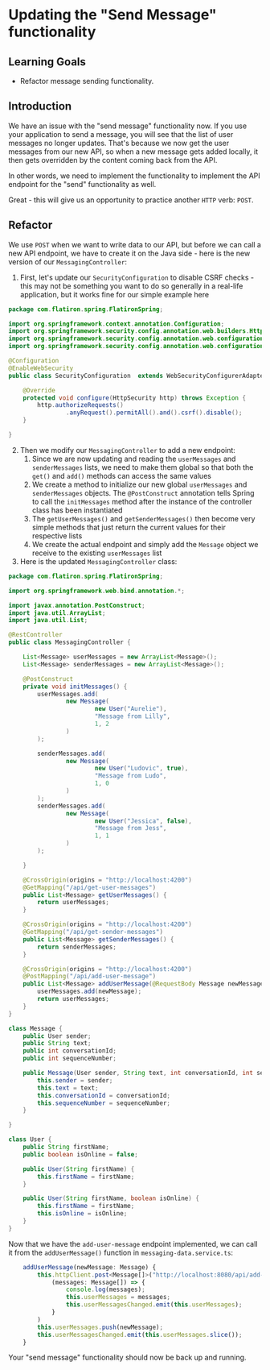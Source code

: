 # Updating the "Send Message" functionality

## Learning Goals

- Refactor message sending functionality.

## Introduction

We have an issue with the "send message" functionality now. If you use your
application to send a message, you will see that the list of user messages no
longer updates. That's because we now get the user messages from our new API, so
when a new message gets added locally, it then gets overridden by the content
coming back from the API.

In other words, we need to implement the functionality to implement the API
endpoint for the "send" functionality as well.

Great - this will give us an opportunity to practice another `HTTP` verb:
`POST`.

## Refactor

We use `POST` when we want to write data to our API, but before we can call a
new API endpoint, we have to create it on the Java side - here is the new
version of our `MessagingController`:

1. First, let's update our `SecurityConfiguration` to disable CSRF checks - this
   may not be something you want to do so generally in a real-life application,
   but it works fine for our simple example here

```java
package com.flatiron.spring.FlatironSpring;

import org.springframework.context.annotation.Configuration;
import org.springframework.security.config.annotation.web.builders.HttpSecurity;
import org.springframework.security.config.annotation.web.configuration.EnableWebSecurity;
import org.springframework.security.config.annotation.web.configuration.WebSecurityConfigurerAdapter;

@Configuration
@EnableWebSecurity
public class SecurityConfiguration  extends WebSecurityConfigurerAdapter {

    @Override
    protected void configure(HttpSecurity http) throws Exception {
        http.authorizeRequests()
                .anyRequest().permitAll().and().csrf().disable();
    }

}
```

2. Then we modify our `MessagingController` to add a new endpoint:
   1. Since we are now updating and reading the `userMessages` and
      `senderMessages` lists, we need to make them global so that both the
      `get()` and `add()` methods can access the same values
   2. We create a method to initialize our new global `userMessages` and
      `senderMessages` objects. The `@PostConstruct` annotation tells Spring to
      call the `initMessages` method after the instance of the controller class
      has been instantiated
   3. The `getUserMessages()` and `getSenderMessages()` then become very simple
      methods that just return the current values for their respective lists
   4. We create the actual endpoint and simply add the `Message` object we
      receive to the existing `userMessages` list
3. Here is the updated `MessagingController` class:

```java
package com.flatiron.spring.FlatironSpring;

import org.springframework.web.bind.annotation.*;

import javax.annotation.PostConstruct;
import java.util.ArrayList;
import java.util.List;

@RestController
public class MessagingController {

    List<Message> userMessages = new ArrayList<Message>();
    List<Message> senderMessages = new ArrayList<Message>();

    @PostConstruct
    private void initMessages() {
        userMessages.add(
                new Message(
                        new User("Aurelie"),
                        "Message from Lilly",
                        1, 2
                )
        );

        senderMessages.add(
                new Message(
                        new User("Ludovic", true),
                        "Message from Ludo",
                        1, 0
                )
        );
        senderMessages.add(
                new Message(
                        new User("Jessica", false),
                        "Message from Jess",
                        1, 1
                )
        );

    }

    @CrossOrigin(origins = "http://localhost:4200")
    @GetMapping("/api/get-user-messages")
    public List<Message> getUserMessages() {
        return userMessages;
    }

    @CrossOrigin(origins = "http://localhost:4200")
    @GetMapping("/api/get-sender-messages")
    public List<Message> getSenderMessages() {
        return senderMessages;
    }

    @CrossOrigin(origins = "http://localhost:4200")
    @PostMapping("/api/add-user-message")
    public List<Message> addUserMessage(@RequestBody Message newMessage) {
        userMessages.add(newMessage);
        return userMessages;
    }
}

class Message {
    public User sender;
    public String text;
    public int conversationId;
    public int sequenceNumber;

    public Message(User sender, String text, int conversationId, int sequenceNumber){
        this.sender = sender;
        this.text = text;
        this.conversationId = conversationId;
        this.sequenceNumber = sequenceNumber;
    }

}

class User {
    public String firstName;
    public boolean isOnline = false;

    public User(String firstName) {
        this.firstName = firstName;
    }

    public User(String firstName, boolean isOnline) {
        this.firstName = firstName;
        this.isOnline = isOnline;
    }
}
```

Now that we have the `add-user-message` endpoint implemented, we can call it
from the `addUserMessage()` function in `messaging-data.service.ts`:

```typescript
    addUserMessage(newMessage: Message) {
        this.httpClient.post<Message[]>("http://localhost:8080/api/add-user-message", newMessage).subscribe(
            (messages: Message[]) => {
                console.log(messages);
                this.userMessages = messages;
                this.userMessagesChanged.emit(this.userMessages);
            }
        )
        this.userMessages.push(newMessage);
        this.userMessagesChanged.emit(this.userMessages.slice());
    }
```

Your "send message" functionality should now be back up and running.
